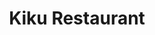 ---
layout: place
title: "Kiku Restaurant"
permalink: /new-jersey/paramus/kiku-restaurant.html
stateAbbr: NJ
stateName: New Jersey
cityName: Paramus
seo:
  name: "Kiku Restaurant"
  type: Restaurant
  links: null
description: "Looking for sushi in Paramus, New Jersey? Check out Kiku Restaurant for a delightful Japanese dining experience. Enjoy a variety of sushi and other dishes in..."
place_id: ChIJj_TsGt76wokRGE681oqWOE8
photos:
  - name: >-
      places/ChIJj_TsGt76wokRGE681oqWOE8/photos/AeeoHcIfqZsPfAjrSkeHaSqH-TNiHqvOHP3O3c2MqhSxHscWvIdT5ZgsapQTZJefgcvQSOldYEjo2ebcx-Y8A1K4Jp37AbtYZ-CI_40YAbLgdQWpUBXze1JyMclg0mFjioNNPqTQ3qEO_b4j1KVEMJl-S1b5NKIjKquKO5druBV8Zs_PkeJkrHNWpahGz41ZfQ3QEJrpn3ZT56ztJsIrZLQsPzNimllAJzPzSW5HXUg__s5jk6fYZ8i4pXj8KzgB_glFBO8oy2qzkjWr8oaxup0BA-jIXCrGuppydHZhmdekRPbOdT5ryXsvj9IEhUL6j74gxk3iZX69L70pakeUaQGwS1sb5nxOScAHrZ_AIhc-SKXA6PgzBKDxp0tVVj7jHT4f6D5SbfLnqL6jRYbf1tYNu9xyuul0M1E8xZYNgwfsEFx0qg
    widthPx: 4032
    heightPx: 1960
    authorAttributions:
      - displayName: Robb Gill
        uri: https://maps.google.com/maps/contrib/107828036873817357533
        photoUri: >-
          https://lh3.googleusercontent.com/a-/ALV-UjWjI70BTtqLdOSVezBdrVlzdn_SXCSJn4S38sZlJMFYi_o5MLZn=s100-p-k-no-mo
    flagContentUri: >-
      https://www.google.com/local/imagery/report/?cb_client=maps_api_places.places_api&image_key=!1e10!2sCIHM0ogKEICAgICktbCXFw&hl=en-US
    googleMapsUri: >-
      https://www.google.com/maps/place//data=!3m4!1e2!3m2!1sCIHM0ogKEICAgICktbCXFw!2e10!4m2!3m1!1s0x89c2fade1aecf48f:0x4f38968ad6bc4e18
  - name: >-
      places/ChIJj_TsGt76wokRGE681oqWOE8/photos/AeeoHcJuN7PuBnMpC7ZPdg1UUPIlvepnQFY97sHABPOHGZ4056KkmzcKvGjyuuC0ifhRBB5qa7cPt45uzrjbqgphJP9W4NuCMOWAQTZVaIUJiNnQOMeilEVGlyL5MWKTVHIbLcLNYEv3JK0dnUI6nitgNkY6ndjrg47aG0-GJOy8kIH2yvh_G__U-vTopmyBeIwx9XvDRsaxS-QhaFK3jdJ6MAL4FOuC6i5VBAr9tUPWXzpXwXyo9albSWYF6-LEvuL1SR3LoTNya0kiKsZHJZNUt5BtXyW24pWadTobC9ouN_9eR2H3H75Cbu4ZNvFP7oJQmZqemJ73gHcCVMyT7z6C05nVdMaZ6ZqFsCI8QViXbxN2w4Kra3ptJn4QGYSrRLcA4rBDDvWGNRcJO1aAN3VkHWi6-ilLB8TooPNc_cO-fNhPoQ
    widthPx: 4032
    heightPx: 2268
    authorAttributions:
      - displayName: Celmira Lamadrid
        uri: https://maps.google.com/maps/contrib/112311498096483559404
        photoUri: >-
          https://lh3.googleusercontent.com/a-/ALV-UjUHMuD0BRy0GIPRBoQX7ySkRexa7PPQuy2KZSeOITtHe-MhnMJM=s100-p-k-no-mo
    flagContentUri: >-
      https://www.google.com/local/imagery/report/?cb_client=maps_api_places.places_api&image_key=!1e10!2sCIHM0ogKEICAgIDy8Jf4Sg&hl=en-US
    googleMapsUri: >-
      https://www.google.com/maps/place//data=!3m4!1e2!3m2!1sCIHM0ogKEICAgIDy8Jf4Sg!2e10!4m2!3m1!1s0x89c2fade1aecf48f:0x4f38968ad6bc4e18
  - name: >-
      places/ChIJj_TsGt76wokRGE681oqWOE8/photos/AeeoHcKEzn03vGEDahbknMVgF3SwVcOx_GEaONfpDl9nVkvZ6lIBcepyLvyJy4zGSv7YZjTI40NlGwltyE-_olOOxvq6MpWQ05OxbpFYlgAMjFaxMbTBooMcC696iKwbzaRIkU-RWfATB7jR1bMg5f7YYrm6MMDxG7kARxePE8H5_nouz1hGGQ8Jlg_1Xk9SWfX74zsIdS3urppufXh8m6v4QFS3RTMKWnHWBbt0WrjHq6L01qtnX8CPSq3ashOaJpXkYfrzniaDXv3J3Zc4KGyjkw7sw3lyoG4ss4QswGALGw73qgLN9ZLlcfj7dmWi7VV8Uk1Kfa9TpeEkxpUA4o6rLzpzH-jK18hAO5Tt0rzvtijhEb03GpNk0EJZ3JkkioAsdLTWvaGdtD_xedoKywspyzh_SbxDSj3T-Tj2lnq4Ad7M5Q
    widthPx: 3072
    heightPx: 4080
    authorAttributions:
      - displayName: Daisy Manlapig
        uri: https://maps.google.com/maps/contrib/105265380525320260745
        photoUri: >-
          https://lh3.googleusercontent.com/a/ACg8ocIwb7UnpyBFQM4mao4zMuLKExU5IRovwOc8tITBvREH3ODf3A=s100-p-k-no-mo
    flagContentUri: >-
      https://www.google.com/local/imagery/report/?cb_client=maps_api_places.places_api&image_key=!1e10!2sCIHM0ogKEICAgIDjsMbNRw&hl=en-US
    googleMapsUri: >-
      https://www.google.com/maps/place//data=!3m4!1e2!3m2!1sCIHM0ogKEICAgIDjsMbNRw!2e10!4m2!3m1!1s0x89c2fade1aecf48f:0x4f38968ad6bc4e18
  - name: >-
      places/ChIJj_TsGt76wokRGE681oqWOE8/photos/AeeoHcKY1sgTAFR3G9VVGZkVN217cTJw3VrEVpCDA3_SaZg3FyGqVj0Zdl_N9VtD275VX98FuLfRzZ5qx8xnUoodgZF0KMuIQPVvoeoRnqP2y20_cXkYRvzVtoJyDtd7RRBwp4GHXxCu-fS75YwTto6tHwMaNj-srIDFc0YqrvSnCa9kzYFw8SnXf1w5yvS4KJu31AGaM_54CyvghBncUpayY5ft4pBzWtbm6U4izRzkHRw7BEjqDeyvPkVfewG82Dj1e4L54syl6RFl4eWq0M2i5Jp9c_DqcxvZZQ5yzi4R2-TkZd6yYx1iOlPiq7pNAQ1NEJzhLL8OJHSRzttDuCoov-uT7U49mGaX_aAKx7oKkPnuqRbCxl_FauKXVNOnm1w7JDgc645N5XzZTZ5gjDFNJjY_dObIjScVgu7Bi60FXK747F8
    widthPx: 4000
    heightPx: 3000
    authorAttributions:
      - displayName: Shana Pursner
        uri: https://maps.google.com/maps/contrib/113749942629779887116
        photoUri: >-
          https://lh3.googleusercontent.com/a-/ALV-UjVVNQlHK1ULHtV-XOaV_96I_UJujljLB9ux_IynrCiBeYOBjRahoQ=s100-p-k-no-mo
    flagContentUri: >-
      https://www.google.com/local/imagery/report/?cb_client=maps_api_places.places_api&image_key=!1e10!2sCIHM0ogKEICAgIC_sdrC_wE&hl=en-US
    googleMapsUri: >-
      https://www.google.com/maps/place//data=!3m4!1e2!3m2!1sCIHM0ogKEICAgIC_sdrC_wE!2e10!4m2!3m1!1s0x89c2fade1aecf48f:0x4f38968ad6bc4e18
  - name: >-
      places/ChIJj_TsGt76wokRGE681oqWOE8/photos/AeeoHcL__t2qs2YuIc7myoTlWiJdTQbcxCc7vP0G_Sy0QnJ16nX7EUBb9ZbPYKgPzHYm8v5pK9ZhOe0cMfS5SHruGByMhL4nJz9ZWkPWhdYVQ_iVjB9O11cn5uVkd1KFJJ5F1wxh2jCv-bGP_efJahIqeED6pPmZsAvfMyXA4COWxsIQ5o9lGfr9wMnMe7tY5YoNScfvLk1xFKxFtzm_bk1y8elBUbIk4r6UKIrUk6kGqG3ICskJkHJnOuV0dewKgb6nmnpueCCBcpi_bN9dPwUwn44_HtCqsyRjnJfJWHqSuiwAIYcfvre9GRIO1iF8tjMWWp4OfgHaJlgChVAotm-IBs3PSWUvitBnjsChfIq3eTndpCU-c0HqqhvjYo0ygezrFnOpHCnQ4vBLm7WbqhBkAQyfJcRRQJSZWorI1qEkdNs
    widthPx: 3024
    heightPx: 4032
    authorAttributions:
      - displayName: Rosa Nattes
        uri: https://maps.google.com/maps/contrib/104721134921421581903
        photoUri: >-
          https://lh3.googleusercontent.com/a/ACg8ocKKfWjP7RXo2_88meVh3ItnpGS17IqU339TRlTEX6vN63oqdA=s100-p-k-no-mo
    flagContentUri: >-
      https://www.google.com/local/imagery/report/?cb_client=maps_api_places.places_api&image_key=!1e10!2sCIHM0ogKEICAgIDR1cDtCA&hl=en-US
    googleMapsUri: >-
      https://www.google.com/maps/place//data=!3m4!1e2!3m2!1sCIHM0ogKEICAgIDR1cDtCA!2e10!4m2!3m1!1s0x89c2fade1aecf48f:0x4f38968ad6bc4e18
  - name: >-
      places/ChIJj_TsGt76wokRGE681oqWOE8/photos/AeeoHcKdt7VgctB52Ewe2WTbapsbhgNmzsgAMc7G6wZ-VaMjOpHRurmlDz9CxcFoV2632lO8qo4gY9Or9CkuUt21TT5vm8ZQXZP1lkV95krFR04NJSF0qR2tJboPFQi6bf4GQ9VGpVrrJ5COzqFEfjKrHhLcY32Xks4QYP104IGwAjhj4VErVgPmhMZZCzMEp6DIqXqxm-k3AicFHpymdCqRKkaNDzqeacppRzqu5cpp8_jgp5xuzxqOylMtm30Xl07gQAV_DiMGIxQ56r4nYJYJ3LR6KLH4F1PYNGbHU3mZ1tphN_rRqGrIaZ9S77Jt_Q0LxiFNXxlnLXrafv-yJA0a6aNPaYawBZP7DBp9Xa4C5lHmu3PSuyKrzY2db8fLxlJg2zR5AWtXhjgoCMDGdYRd70tS378PUSnSu0lJoC6IlFKLsUM
    widthPx: 4080
    heightPx: 3072
    authorAttributions:
      - displayName: Daisy Manlapig
        uri: https://maps.google.com/maps/contrib/105265380525320260745
        photoUri: >-
          https://lh3.googleusercontent.com/a/ACg8ocIwb7UnpyBFQM4mao4zMuLKExU5IRovwOc8tITBvREH3ODf3A=s100-p-k-no-mo
    flagContentUri: >-
      https://www.google.com/local/imagery/report/?cb_client=maps_api_places.places_api&image_key=!1e10!2sCIHM0ogKEICAgIDjsMbNxwE&hl=en-US
    googleMapsUri: >-
      https://www.google.com/maps/place//data=!3m4!1e2!3m2!1sCIHM0ogKEICAgIDjsMbNxwE!2e10!4m2!3m1!1s0x89c2fade1aecf48f:0x4f38968ad6bc4e18
  - name: >-
      places/ChIJj_TsGt76wokRGE681oqWOE8/photos/AeeoHcKInsnno1i_zApfV_j5AFDhtRqPsAYfriXNUiuQZsGes1wnvwV8WNjdXLJvSOTTZpBVdzOEhq8INMtXyYA2F6-qhoZIDICw_lwCTY90XhkBVduZRwDAeQQ79s1yONgiV7VczBbn5Bs4XWlAhFu_3it7dv5ZOlah1lg49J9U03FF4MGi2YSZCXNh12J75Aafudzcj6mqn72kOVRoEN6yRFisp8JNUvjBtCR_AL4Q4QZKl2oTTWIsab6hneeoqKOaT96oqtHyS9GwROKQ8xnNVsUQUXuj6ghZf2epQayS0VdvfJzitzNYeoSYUGe8opcsKwftcbUMUO-KdYI8_5RR3LbrC6K6d2wZ5LyA0p6bhHh_WLs9kRy69qdtWMqlHkta0MOLw6j9xZJIX3hkG1iS-83O3zkx68b6Y3FY3PkXJM_oILNv
    widthPx: 3024
    heightPx: 4032
    authorAttributions:
      - displayName: Kennan McAbee
        uri: https://maps.google.com/maps/contrib/116641946270827501828
        photoUri: >-
          https://lh3.googleusercontent.com/a-/ALV-UjUPGEBJ0OwqkOMybS4irW9v-jGrN_M-V-uQtYrf8CiA8cLZ2Vs=s100-p-k-no-mo
    flagContentUri: >-
      https://www.google.com/local/imagery/report/?cb_client=maps_api_places.places_api&image_key=!1e10!2sCIHM0ogKEICAgICH6pfUygE&hl=en-US
    googleMapsUri: >-
      https://www.google.com/maps/place//data=!3m4!1e2!3m2!1sCIHM0ogKEICAgICH6pfUygE!2e10!4m2!3m1!1s0x89c2fade1aecf48f:0x4f38968ad6bc4e18
  - name: >-
      places/ChIJj_TsGt76wokRGE681oqWOE8/photos/AeeoHcKkMWKNS0cq1WE5aQmlaGTQnMZf3mQ-UCGEzqWsYrYjiYbuUOfWt4ZupSeZxBMA1ZVjV-J9dqBhAjt4Ys9LmQYIvLzqH2Qu3CxdpR6wAvvOwSVggqzFgY9x53X3qm51fCrdyzqllptIrrDD04sbBFD8bt4q7m8W1B7dkajo5fK4Tal7RZahDOtjuU5wbvOwmOT69-WZ2pFa2vYXQDgX4gLnMGQQ831SfswSZKeCCVxJ38Y2a7X41pLjgywKSKDOPIBJYhwzzY4sGiUBtAQFlxMAUigD7l_PeLip7c_8l8CWK6v4hM3SfjCpu6e1-tKH5NzuYpQ8Fe1WhTjU5IuL13Tzd5-JnGKhnQ5Sw5MV-lyxSH2V5k1KArmetY--anFO5AgNBhlECELcyeBd5RwmGd5w0MGxLKneFt2MsAGb01Wlyg
    widthPx: 4032
    heightPx: 3024
    authorAttributions:
      - displayName: Brian Bordieri
        uri: https://maps.google.com/maps/contrib/110289419580803607664
        photoUri: >-
          https://lh3.googleusercontent.com/a-/ALV-UjUPCEEPRBgkf7aGksjRZbY4NzS_juWS2GxKO32qfus_IWmlGOPS_g=s100-p-k-no-mo
    flagContentUri: >-
      https://www.google.com/local/imagery/report/?cb_client=maps_api_places.places_api&image_key=!1e10!2sCIHM0ogKEICAgIDtgIOIWA&hl=en-US
    googleMapsUri: >-
      https://www.google.com/maps/place//data=!3m4!1e2!3m2!1sCIHM0ogKEICAgIDtgIOIWA!2e10!4m2!3m1!1s0x89c2fade1aecf48f:0x4f38968ad6bc4e18
  - name: >-
      places/ChIJj_TsGt76wokRGE681oqWOE8/photos/AeeoHcLWTc50Vg2J17ycPAthM9abkYTOi5qw9yOiFn8gtbzNiLq2ihqGQzR9Q2sJ_C79KEM3AWxdzjl1WiPlbqabXOlFoRT2lVI9gY71UhzTZG31Iozdu18D-riheBXVC_JQeCnsFril7Rljf-EKvo2iWBvut5zBe3EDn6bsqL3A7A1AB0_U44uOxjsHoRA628fsn2ZyeGwPmjMTyq6RGh77MbjwdSrrMeoLuI2pi3FUJLK3D7wF-kyo-baqZrwBn2VplkeTlz6evtdFHr6ip7keqAalyzyHNQNzP_7jc79sseHEKgo_Ghrvzm71ApBml0dQQZJJgviMVcx1O6TFIDxq2F7bnmVDo9EC8fwoMloDLWozhhyQt5seg4jJg8GaH0TSRvb3kqPNnTE-EztWYgLfZQ79WUVI7D6wNxI4Nkho_MjYnz7z
    widthPx: 2582
    heightPx: 3442
    authorAttributions:
      - displayName: Beatrice Burgis
        uri: https://maps.google.com/maps/contrib/100933197550933045632
        photoUri: >-
          https://lh3.googleusercontent.com/a-/ALV-UjVSUyiaTPoPn3qDLSmlbYVOWOLFcUDD99FjeB4f0ihhdxD3NadEYg=s100-p-k-no-mo
    flagContentUri: >-
      https://www.google.com/local/imagery/report/?cb_client=maps_api_places.places_api&image_key=!1e10!2sCIHM0ogKEICAgICe3KT3pwE&hl=en-US
    googleMapsUri: >-
      https://www.google.com/maps/place//data=!3m4!1e2!3m2!1sCIHM0ogKEICAgICe3KT3pwE!2e10!4m2!3m1!1s0x89c2fade1aecf48f:0x4f38968ad6bc4e18
  - name: >-
      places/ChIJj_TsGt76wokRGE681oqWOE8/photos/AeeoHcLqAa7ad90q2gB82WVVJ7CPgZf1dFG7OcpDkQsB_FO6qlcq6UY89j_O1632hGnn5c6_7uBLowz7kupOyXfGcS5BMhjX22Kaes-TftbQ25YhYLuGyz-U9C-2nNPV4mX77r2jrRI8sl77fRGf4kDGDgK5ZHII58ggXbKkFypS5DPw9oJjO1vsqZc3ueYhDquknp2j6yMVBeK9tSTT8j61Nj5_eVcsgGRoQ0aTi9eEDo_Zd5CcXfZX9k3fUjyULYSVBFzex2FXV4gvtO2FtyOAebfziuWvOpY7S0Ue-gOmHh8Eg8GekCwGEmdldrXRr-BOPz61hIt2FGQDmF7bQ1I3b5lEsFceyDR0emTacmc3xHpLMv6o6Zl5L_Dw9u9_7XWzoNcbLy8Gs0x49VigPQF_MV0l-lWBMlweECYL81ym879YHA
    widthPx: 2638
    heightPx: 3427
    authorAttributions:
      - displayName: Nero YK
        uri: https://maps.google.com/maps/contrib/111676229921705483878
        photoUri: >-
          https://lh3.googleusercontent.com/a-/ALV-UjXWNSyn8xRQUXAqz2K6bn7j-4LiHA6G2vuDhBkTjYHNp1bXzET2=s100-p-k-no-mo
    flagContentUri: >-
      https://www.google.com/local/imagery/report/?cb_client=maps_api_places.places_api&image_key=!1e10!2sCIHM0ogKEICAgIDf98C6cQ&hl=en-US
    googleMapsUri: >-
      https://www.google.com/maps/place//data=!3m4!1e2!3m2!1sCIHM0ogKEICAgIDf98C6cQ!2e10!4m2!3m1!1s0x89c2fade1aecf48f:0x4f38968ad6bc4e18
address: 365 NJ-17, Paramus, NJ 07652, USA
street: 365 NJ-17
city: Paramus
state: NJ
zip: '07652'
country: USA
neighborhood: null
latitude: '40.945809'
longitude: '-74.072486'
accessibility_options:
  wheelchairAccessibleParking: true
  wheelchairAccessibleEntrance: true
  wheelchairAccessibleRestroom: true
  wheelchairAccessibleSeating: true
business_status: OPERATIONAL
name: Kiku Restaurant
google_maps_links:
  directionsUri: >-
    https://www.google.com/maps/dir//''/data=!4m7!4m6!1m1!4e2!1m2!1m1!1s0x89c2fade1aecf48f:0x4f38968ad6bc4e18!3e0
  placeUri: https://maps.google.com/?cid=5708478050744421912
  writeAReviewUri: >-
    https://www.google.com/maps/place//data=!4m3!3m2!1s0x89c2fade1aecf48f:0x4f38968ad6bc4e18!12e1
  reviewsUri: >-
    https://www.google.com/maps/place//data=!4m4!3m3!1s0x89c2fade1aecf48f:0x4f38968ad6bc4e18!9m1!1b1
  photosUri: >-
    https://www.google.com/maps/place//data=!4m3!3m2!1s0x89c2fade1aecf48f:0x4f38968ad6bc4e18!10e5
primary_type: Japanese Restaurant
opening_hours:
  regular: null
  current: null
secondary_opening_hours:
  regular:
    weekdayDescriptions: null
    type: null
  current:
    weekdayDescriptions: null
    type: null
phone: null
price_level: null
price_range: null
rating: null
rating_count: 0
website: null
reviews: null
parking_options: null
payment_options: null
allow_dogs: null
curbside_pickup: null
delivery: null
dine_in: null
good_for_children: null
good_for_groups: null
good_for_sports: null
live_music: null
menu_for_children: null
outdoor_seating: null
reservable: null
restroom: null
serves_beer: null
serves_breakfast: null
serves_brunch: null
serves_cocktails: null
serves_coffee: null
serves_dinner: null
serves_dessert: null
serves_lunch: null
serves_vegetarian_food: null
serves_wine: null
takeout: null
summary: null

---